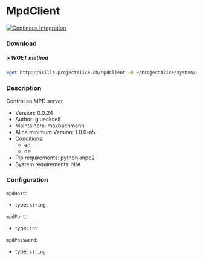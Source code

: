 # MpdClient
[![Continous Integration](https://gitlab.com/project-alice-assistant/skills/skill_MpdClient/badges/master/pipeline.svg)](https://gitlab.com/project-alice-assistant/skills/skill_MpdClient/pipelines/latest)

### Download
##### > WGET method
```bash
wget http://skills.projectalice.ch/MpdClient -O ~/ProjectAlice/system/skillInstallTickets/MpdClient.install
```

### Description
Control an MPD server

- Version: 0.0.24
- Author: glueckself
- Maintainers: maxbachmann
- Alice minimum Version: 1.0.0-a5
- Conditions:
  - en
  - de
- Pip requirements: python-mpd2
- System requirements: N/A

### Configuration
`mpdHost`:
 - type: `string`

`mpdPort`:
 - type: `int`

`mpdPassword`:
 - type: `string`
